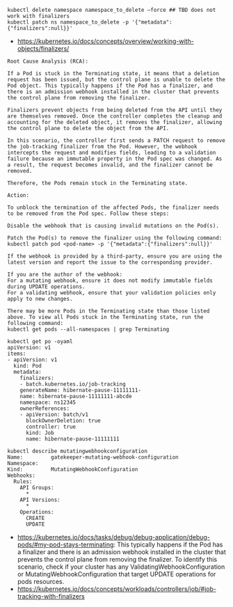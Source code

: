 ```
kubectl delete namespace namespace_to_delete –force ## TBD does not work with finalizers
kubectl patch ns namespace_to_delete -p '{"metadata":{"finalizers":null}}'
```

- https://kubernetes.io/docs/concepts/overview/working-with-objects/finalizers/

```
Root Cause Analysis (RCA):

If a Pod is stuck in the Terminating state, it means that a deletion request has been issued, but the control plane is unable to delete the Pod object. This typically happens if the Pod has a finalizer, and there is an admission webhook installed in the cluster that prevents the control plane from removing the finalizer.

Finalizers prevent objects from being deleted from the API until they are themselves removed. Once the controller completes the cleanup and accounting for the deleted object, it removes the finalizer, allowing the control plane to delete the object from the API.

In this scenario, the controller first sends a PATCH request to remove the job-tracking finalizer from the Pod. However, the webhook intercepts the request and modifies fields, leading to a validation failure because an immutable property in the Pod spec was changed. As a result, the request becomes invalid, and the finalizer cannot be removed.

Therefore, the Pods remain stuck in the Terminating state.
```

```
Action:

To unblock the termination of the affected Pods, the finalizer needs to be removed from the Pod spec. Follow these steps:

Disable the webhook that is causing invalid mutations on the Pod(s).

Patch the Pod(s) to remove the finalizer using the following command:
kubectl patch pod <pod-name> -p '{"metadata":{"finalizers":null}}'

If the webhook is provided by a third-party, ensure you are using the latest version and report the issue to the corresponding provider.

If you are the author of the webhook:
For a mutating webhook, ensure it does not modify immutable fields during UPDATE operations.
For a validating webhook, ensure that your validation policies only apply to new changes.

There may be more Pods in the Terminating state than those listed above. To view all Pods stuck in the Terminating state, run the following command:
kubectl get pods --all-namespaces | grep Terminating
```

```
kubectl get po -oyaml
apiVersion: v1
items:
- apiVersion: v1
  kind: Pod
  metadata:
    finalizers:
    - batch.kubernetes.io/job-tracking
    generateName: hibernate-pause-11111111-
    name: hibernate-pause-11111111-abcde
    namespace: ns12345
    ownerReferences:
    - apiVersion: batch/v1
      blockOwnerDeletion: true
      controller: true
      kind: Job
      name: hibernate-pause-11111111

kubectl describe mutatingwebhookconfiguration
Name:         gatekeeper-mutating-webhook-configuration
Namespace:    
Kind:         MutatingWebhookConfiguration
Webhooks:
  Rules:
    API Groups:
      *
    API Versions:
      *
    Operations:
      CREATE
      UPDATE
```

- https://kubernetes.io/docs/tasks/debug/debug-application/debug-pods/#my-pod-stays-terminating: This typically happens if the Pod has a finalizer and there is an admission webhook installed in the cluster that prevents the control plane from removing the finalizer. To identify this scenario, check if your cluster has any ValidatingWebhookConfiguration or MutatingWebhookConfiguration that target UPDATE operations for pods resources.
- https://kubernetes.io/docs/concepts/workloads/controllers/job/#job-tracking-with-finalizers

